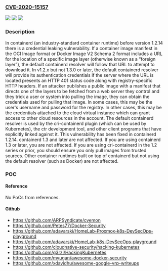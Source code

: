 ### [CVE-2020-15157](https://cve.mitre.org/cgi-bin/cvename.cgi?name=CVE-2020-15157)
![](https://img.shields.io/static/v1?label=Product&message=containerd&color=blue)
![](https://img.shields.io/static/v1?label=Version&message=n%2Fa&color=blue)
![](https://img.shields.io/static/v1?label=Vulnerability&message=CWE-522%20Insufficiently%20Protected%20Credentials&color=brighgreen)

### Description

In containerd (an industry-standard container runtime) before version 1.2.14 there is a credential leaking vulnerability. If a container image manifest in the OCI Image format or Docker Image V2 Schema 2 format includes a URL for the location of a specific image layer (otherwise known as a “foreign layer”), the default containerd resolver will follow that URL to attempt to download it. In v1.2.x but not 1.3.0 or later, the default containerd resolver will provide its authentication credentials if the server where the URL is located presents an HTTP 401 status code along with registry-specific HTTP headers. If an attacker publishes a public image with a manifest that directs one of the layers to be fetched from a web server they control and they trick a user or system into pulling the image, they can obtain the credentials used for pulling that image. In some cases, this may be the user's username and password for the registry. In other cases, this may be the credentials attached to the cloud virtual instance which can grant access to other cloud resources in the account. The default containerd resolver is used by the cri-containerd plugin (which can be used by Kubernetes), the ctr development tool, and other client programs that have explicitly linked against it. This vulnerability has been fixed in containerd 1.2.14. containerd 1.3 and later are not affected. If you are using containerd 1.3 or later, you are not affected. If you are using cri-containerd in the 1.2 series or prior, you should ensure you only pull images from trusted sources. Other container runtimes built on top of containerd but not using the default resolver (such as Docker) are not affected.

### POC

#### Reference
No PoCs from references.

#### Github
- https://github.com/ARPSyndicate/cvemon
- https://github.com/Petes77/Docker-Security
- https://github.com/adavarski/HomeLab-Proxmox-k8s-DevSecOps-playground
- https://github.com/adavarski/HomeLab-k8s-DevSecOps-playground
- https://github.com/cloudnative-security/hacking-kubernetes
- https://github.com/g3rzi/HackingKubernetes
- https://github.com/myugan/awesome-docker-security
- https://github.com/xdavidhu/awesome-google-vrp-writeups

